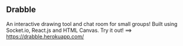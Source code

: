 ## Drabble

An interactive drawing tool and chat room for small groups!
Built using Socket.io, React.js and HTML Canvas.
Try it out! ==> https://drabble.herokuapp.com/
